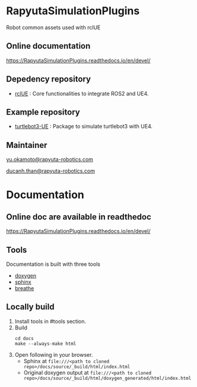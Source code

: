 # RapyutaSimulationPlugins

Robot common assets used with rclUE

## Online documentation

https://RapyutaSimulationPlugins.readthedocs.io/en/devel/

## Depedency repository

- [rclUE](https://github.com/rapyuta-robotics/rclUE) : Core functionalities to integrate ROS2 and UE4.

## Example repository

- [turtlebot3-UE](https://github.com/rapyuta-robotics/turtlebot3-UE) : Package to simulate turtlebot3 with UE4.

## Maintainer

yu.okamoto@rapyuta-robotics.com

ducanh.than@rapyuta-robotics.com

# Documentation

## Online doc are available in readthedoc

https://RapyutaSimulationPlugins.readthedocs.io/en/devel/

## Tools

Documentation is built with three tools

- [doxygen](http://www.doxygen.org)
- [sphinx](http://www.sphinx-doc.org)
- [breathe](https://breathe.readthedocs.io)

## Locally build

1. Install tools in #tools section.
2. Build
   ```
   cd docs
   make --always-make html
   ```
3. Open following in your browser.
   - Sphinx at `file:///<path to cloned repo>/docs/source/_build/html/index.html`
   - Original doxygen output at `file:///<path to cloned repo>/docs/source/_build/html/doxygen_generated/html/index.html`
